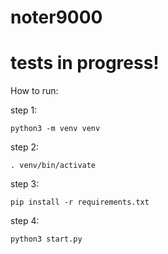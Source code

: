 # noter9000
# tests in progress! 

How to run:

step 1: 

`python3 -m venv venv`

step 2: 

`. venv/bin/activate`

step 3:

`pip install -r requirements.txt`

step 4:

`python3 start.py`

